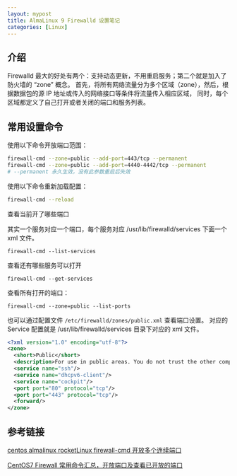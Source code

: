 ```yaml
---
layout: mypost
title: AlmaLinux 9 Firewalld 设置笔记
categories: [Linux]
---
```


## 介绍

Firewalld 最大的好处有两个：支持动态更新，不用重启服务；第二个就是加入了防火墙的 “zone” 概念。 
首先，将所有网络流量分为多个区域（zone），然后，根据数据包的源 IP 地址或传入的网络接口等条件将流量传入相应区域，
同时，每个区域都定义了自己打开或者关闭的端口和服务列表。


## 常用设置命令

使用以下命令开放端口范围：
```bash
firewall-cmd --zone=public --add-port=443/tcp --permanent
firewall-cmd --zone=public --add-port=4440-4442/tcp --permanent
# --permanent 永久生效，没有此参数重启后失效
```

使用以下命令重新加载配置：
```bash
firewall-cmd --reload
```

查看当前开了哪些端口

其实一个服务对应一个端口，每个服务对应 /usr/lib/firewalld/services 下面一个 xml 文件。
```
firewall-cmd --list-services
```

查看还有哪些服务可以打开
```
firewall-cmd --get-services
```
 
查看所有打开的端口： 
```
firewall-cmd --zone=public --list-ports
```

也可以通过配置文件 `/etc/firewalld/zones/public.xml` 查看端口设置。
对应的 Service 配置就是 /usr/lib/firewalld/services 目录下对应的 xml 文件。

```xml
<?xml version="1.0" encoding="utf-8"?>
<zone>
  <short>Public</short>
  <description>For use in public areas. You do not trust the other computers on networks to not harm your computer. Only selected incoming connections are accepted.</description>
  <service name="ssh"/>
  <service name="dhcpv6-client"/>
  <service name="cockpit"/>
  <port port="80" protocol="tcp"/>
  <port port="443" protocol="tcp"/>
  <forward/>
</zone>
```

## 参考链接

[centos almalinux rocketLinux firewall-cmd 开放多个连续端口](https://blog.csdn.net/WonSafe/article/details/131536185)

[CentOS7 Firewall 常用命令汇总，开放端口及查看已开放的端口](https://blog.csdn.net/lvqingyao520/article/details/81075094)
